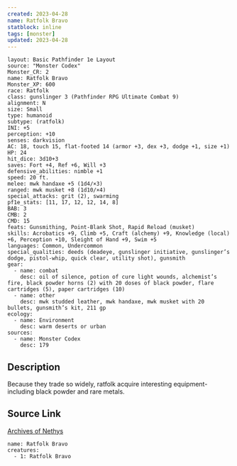 ```yaml
---
created: 2023-04-28
name: Ratfolk Bravo
statblock: inline
tags: [monster]
updated: 2023-04-28
---
```

```statblock
layout: Basic Pathfinder 1e Layout
source: "Monster Codex"
Monster_CR: 2
name: Ratfolk Bravo
Monster_XP: 600
race: Ratfolk
class: gunslinger 3 (Pathfinder RPG Ultimate Combat 9)
alignment: N
size: Small
type: humanoid
subtype: (ratfolk)
INI: +5
perception: +10
senses: darkvision
AC: 18, touch 15, flat-footed 14 (armor +3, dex +3, dodge +1, size +1)
HP: 24
hit_dice: 3d10+3
saves: Fort +4, Ref +6, Will +3
defensive_abilities: nimble +1
speed: 20 ft.
melee: mwk handaxe +5 (1d4/×3)
ranged: mwk musket +8 (1d10/×4)
special_attacks: grit (2), swarming
pf1e_stats: [11, 17, 12, 12, 14, 8]
BAB: 3
CMB: 2
CMD: 15
feats: Gunsmithing, Point-Blank Shot, Rapid Reload (musket)
skills: Acrobatics +9, Climb +5, Craft (alchemy) +9, Knowledge (local) +6, Perception +10, Sleight of Hand +9, Swim +5
languages: Common, Undercommon
special_qualities: deeds (deadeye, gunslinger initiative, gunslinger’s dodge, pistol-whip, quick clear, utility shot), gunsmith
gear:
  - name: combat
    desc: oil of silence, potion of cure light wounds, alchemist’s fire, black powder horns (2) with 20 doses of black powder, flare cartridges (5), paper cartridges (10)
  - name: other
    desc: mwk studded leather, mwk handaxe, mwk musket with 20 bullets, gunsmith’s kit, 211 gp
ecology:
  - name: Environment
    desc: warm deserts or urban
sources:
  - name: Monster Codex
    desc: 179
```
## Description
Because they trade so widely, ratfolk acquire interesting equipment-including black powder and rare metals.
## Source Link
[Archives of Nethys](https://aonprd.com/MonsterDisplay.aspx?ItemName=Ratfolk%20Bravo)
```encounter-table
name: Ratfolk Bravo
creatures:
  - 1: Ratfolk Bravo
```
